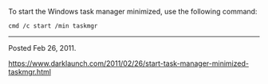 To start the Windows task manager minimized, use the following command:

```
cmd /c start /min taskmgr
```

---

Posted Feb 26, 2011.

https://www.darklaunch.com/2011/02/26/start-task-manager-minimized-taskmgr.html